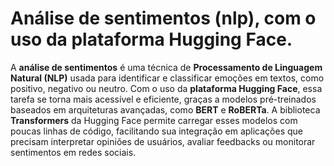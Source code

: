 # Análise de sentimentos (nlp), com o uso da plataforma Hugging Face.

A **análise de sentimentos** é uma técnica de **Processamento de Linguagem Natural (NLP)** usada para identificar e classificar emoções em textos, como positivo, negativo ou neutro. Com o uso da **plataforma Hugging Face**, essa tarefa se torna mais acessível e eficiente, graças a modelos pré-treinados baseados em arquiteturas avançadas, como **BERT** e **RoBERTa**. A biblioteca **Transformers** da Hugging Face permite carregar esses modelos com poucas linhas de código, facilitando sua integração em aplicações que precisam interpretar opiniões de usuários, avaliar feedbacks ou monitorar sentimentos em redes sociais.
